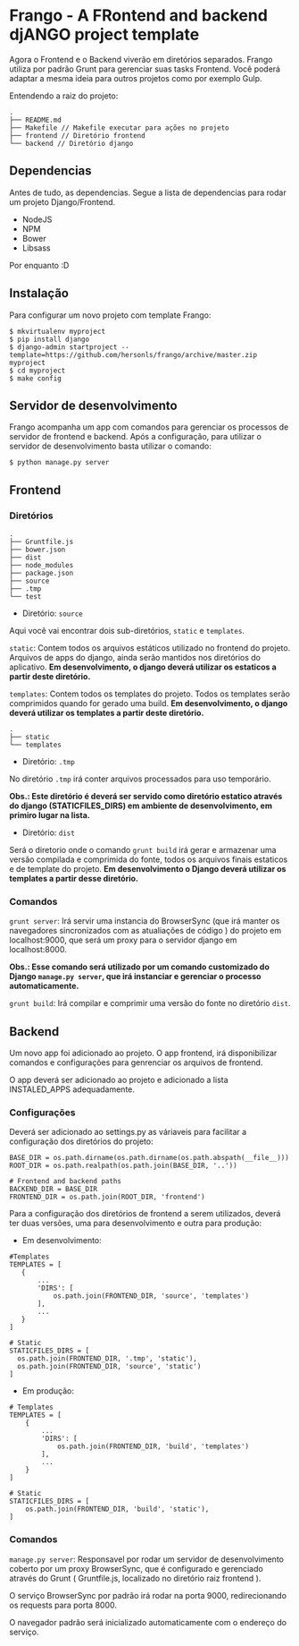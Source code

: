 Frango - A FRontend and backend djANGO project template
=======================================================

Agora o Frontend e o Backend viverão em diretórios separados. Frango utiliza por
padrão Grunt para gerenciar suas tasks Frontend. Você poderá adaptar a mesma
ideia para outros projetos como por exemplo Gulp.

Entendendo a raiz do projeto:

```text
.
├── README.md
├── Makefile // Makefile executar para ações no projeto
├── frontend // Diretório frontend
└── backend // Diretório django
```

Dependencias
------------

Antes de tudo, as dependencias. Segue a lista de dependencias para rodar um
projeto Django/Frontend.

- NodeJS
- NPM
- Bower
- Libsass

Por enquanto :D

Instalação
----------

Para configurar um novo projeto com template Frango:

```
$ mkvirtualenv myproject
$ pip install django
$ django-admin startproject --template=https://github.com/hersonls/frango/archive/master.zip myproject
$ cd myproject
$ make config
```

Servidor de desenvolvimento
---------------------------

Frango acompanha um app com comandos para gerenciar os processos de servidor de
frontend e backend. Após a configuração, para utilizar o servidor de
desenvolvimento basta utilizar o comando:

```
$ python manage.py server
```


Frontend
--------

### Diretórios

```text
.
├── Gruntfile.js
├── bower.json
├── dist
├── node_modules
├── package.json
├── source
├── .tmp
└── test
```

- Diretório: `source`

Aqui você vai encontrar dois sub-diretórios, `static` e `templates`.

`static`: Contem todos os arquivos estáticos utilizado no frontend do projeto. Arquivos de apps do django, ainda serão mantidos nos diretórios do aplicativo. **Em desenvolvimento, o django deverá utilizar os estaticos a partir deste diretório.**

`templates`: Contem todos os templates do projeto. Todos os templates serão comprimidos quando for gerado uma build. **Em desenvolvimento, o django deverá utilizar os templates a partir deste diretório.**

```text
.
├── static
└── templates
```

- Diretório: `.tmp`

No diretório `.tmp` irá conter arquivos processados para uso temporário.

**Obs.: Este diretório é deverá ser servido como diretório estatico através do
django (STATICFILES_DIRS) em ambiente de desenvolvimento, em primiro
lugar na lista.**


- Diretório: `dist`

Será o diretorio onde o comando `grunt build` irá gerar e armazenar uma versão compilada e comprimida do fonte, todos os arquivos finais estaticos e de template do projeto. **Em desenvolvimento o Django deverá utilizar os templates a partir desse diretório.**


### Comandos

`grunt server`: Irá servir uma instancia do BrowserSync (que irá manter os navegadores sincronizados com as atualiações de código ) do projeto em localhost:9000, que será um proxy para o servidor django em localhost:8000.

**Obs.: Esse comando será utilizado por um comando customizado do Django `manage.py server`, que irá instanciar e gerenciar o processo automaticamente.**


`grunt build`: Irá compilar e comprimir uma versão do fonte no diretório `dist`.


Backend
-------

Um novo app foi adicionado ao projeto. O app frontend, irá disponibilizar comandos e configurações para genrenciar os arquivos de frontend.

O app deverá ser adicionado ao projeto e adicionado a lista INSTALED_APPS adequadamente.

### Configurações

Deverá ser adicionado ao settings.py as váriaveis para facilitar a configuração dos diretórios do projeto:

```
BASE_DIR = os.path.dirname(os.path.dirname(os.path.abspath(__file__)))
ROOT_DIR = os.path.realpath(os.path.join(BASE_DIR, '..'))

# Frontend and backend paths
BACKEND_DIR = BASE_DIR
FRONTEND_DIR = os.path.join(ROOT_DIR, 'frontend')
```

Para a configuração dos diretórios de frontend a serem utilizados, deverá ter duas versões, uma para desenvolvimento e outra para produção:

- Em desenvolvimento:

```
#Templates
TEMPLATES = [
   {
       ...
       'DIRS': [
           os.path.join(FRONTEND_DIR, 'source', 'templates')
       ],
       ...
   }
]

# Static
STATICFILES_DIRS = [
  os.path.join(FRONTEND_DIR, '.tmp', 'static'),
  os.path.join(FRONTEND_DIR, 'source', 'static')
]
```

- Em produção:

```
# Templates
TEMPLATES = [
    {
        ...
        'DIRS': [
            os.path.join(FRONTEND_DIR, 'build', 'templates')
        ],
        ...
    }
]

# Static
STATICFILES_DIRS = [
    os.path.join(FRONTEND_DIR, 'build', 'static'),
]
```

### Comandos

`manage.py server`: Responsavel por rodar um servidor de desenvolvimento coberto por um proxy BrowserSync, que é configurado e gerenciado através do Grunt ( Gruntfile.js, localizado no diretório raiz frontend ).

O serviço BrowserSync por padrão irá rodar na porta 9000, redirecionando os requests para porta 8000.

O navegador padrão será inicializado automaticamente com o endereço do serviço.
